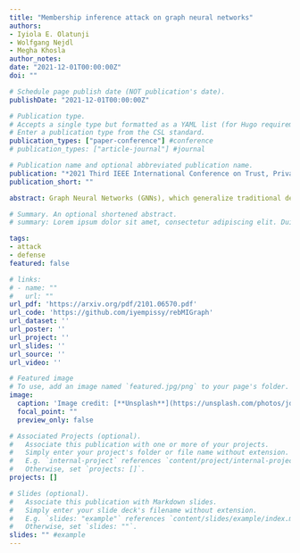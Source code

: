 ```yaml
---
title: "Membership inference attack on graph neural networks"
authors:
- Iyiola E. Olatunji
- Wolfgang Nejdl
- Megha Khosla
author_notes:
date: "2021-12-01T00:00:00Z"
doi: ""

# Schedule page publish date (NOT publication's date).
publishDate: "2021-12-01T00:00:00Z"

# Publication type.
# Accepts a single type but formatted as a YAML list (for Hugo requirements).
# Enter a publication type from the CSL standard.
publication_types: ["paper-conference"] #conference
# publication_types: ["article-journal"] #journal

# Publication name and optional abbreviated publication name.
publication: "*2021 Third IEEE International Conference on Trust, Privacy and Security in Intelligent Systems and Applications (TPS-ISA)*"
publication_short: ""

abstract: Graph Neural Networks (GNNs), which generalize traditional deep neural networks on graph data, have achieved state-of-the-art performance on several graph analytical tasks. We focus on how trained GNN models could leak information about the member nodes that they were trained on. We introduce two realistic settings for performing a membership inference (MI) attack on GNNs. While choosing the simplest possible attack model that utilizes the posteriors of the trained model (black-box access), we thoroughly analyze the properties of GNNs and the datasets which dictate the differences in their robustness towards MI attack. While in traditional machine learning models, overfitting is considered the main cause of such leakage, we show that in GNNs the additional structural information is the major contributing factor. We support our findings by extensive experiments on four representative GNN models. To prevent MI attacks on GNN, we propose two effective defenses that significantly decreases the attacker's inference by up to 60% without degradation to the target model's performance. Our code is available at https://github.com/iyempissy/rebMIGraph.

# Summary. An optional shortened abstract.
# summary: Lorem ipsum dolor sit amet, consectetur adipiscing elit. Duis posuere tellus ac convallis placerat. Proin tincidunt magna sed ex sollicitudin condimentum.

tags:
- attack
- defense
featured: false

# links:
# - name: ""
#   url: ""
url_pdf: 'https://arxiv.org/pdf/2101.06570.pdf'
url_code: 'https://github.com/iyempissy/rebMIGraph'
url_dataset: ''
url_poster: ''
url_project: ''
url_slides: ''
url_source: ''
url_video: ''

# Featured image
# To use, add an image named `featured.jpg/png` to your page's folder. 
image:
  caption: 'Image credit: [**Unsplash**](https://unsplash.com/photos/jdD8gXaTZsc)'
  focal_point: ""
  preview_only: false

# Associated Projects (optional).
#   Associate this publication with one or more of your projects.
#   Simply enter your project's folder or file name without extension.
#   E.g. `internal-project` references `content/project/internal-project/index.md`.
#   Otherwise, set `projects: []`.
projects: []

# Slides (optional).
#   Associate this publication with Markdown slides.
#   Simply enter your slide deck's filename without extension.
#   E.g. `slides: "example"` references `content/slides/example/index.md`.
#   Otherwise, set `slides: ""`.
slides: "" #example
---
```


<!-- {{% callout note %}}
Click the *Cite* button above to demo the feature to enable visitors to import publication metadata into their reference management software.
{{% /callout %}}

{{% callout note %}}
Create your slides in Markdown - click the *Slides* button to check out the example.
{{% /callout %}}

Add the publication's **full text** or **supplementary notes** here. You can use rich formatting such as including [code, math, and images](https://wowchemy.com/docs/content/writing-markdown-latex/). -->
